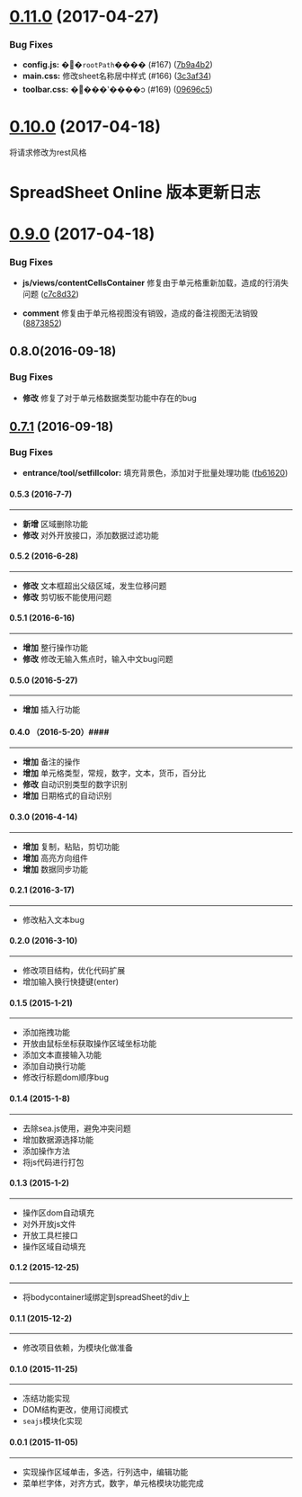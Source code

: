 <a name="0.11.0"></a>
# [0.11.0](https://github.com/iCloudWorkGroup/fengniao/compare/v0.10.0...v0.11.0) (2017-04-27)


### Bug Fixes

* **config.js:** �޸�`rootPath`���� (#167) ([7b9a4b2](https://github.com/iCloudWorkGroup/fengniao/commit/7b9a4b2))
* **main.css:** 修改sheet名称居中样式 (#166) ([3c3af34](https://github.com/iCloudWorkGroup/fengniao/commit/3c3af34))
* **toolbar.css:** �޸���ʽ����ͻ (#169) ([09696c5](https://github.com/iCloudWorkGroup/fengniao/commit/09696c5))



<a name="0.10.0"></a>
# [0.10.0](https://github.com/iCloudWorkGroup/fengniao/compare/v0.9.0...v0.10.0) (2017-04-18)
将请求修改为rest风格

# SpreadSheet Online 版本更新日志
<a name="0.9.0"></a>
# [0.9.0](https://github.com/iCloudWorkGroup/fengniao/compare/v0.8.0...v0.9.0) (2017-04-18)

### Bug Fixes

* **js/views/contentCellsContainer** 修复由于单元格重新加载，造成的行消失问题 ([c7c8d32](https://github.com/iCloudWorkGroup/fengniao/commit/c7c8d32))

* **comment** 修复由于单元格视图没有销毁，造成的备注视图无法销毁  ([8873852](https://github.com/iCloudWorkGroup/fengniao/commit/8873852))

## 0.8.0(2016-09-18)

### Bug Fixes
- **修改** 修复了对于单元格数据类型功能中存在的bug

<a name="0.7.1"></a>
## [0.7.1](https://github.com/iCloudWorkGroup/fengniao/compare/v0.7.0...v0.7.1) (2016-09-18)


### Bug Fixes

* **entrance/tool/setfillcolor:** 填充背景色，添加对于批量处理功能 ([fb61620](https://github.com/iCloudWorkGroup/fengniao/commit/fb61620))


#### 0.5.3 (2016-7-7) ####
-----------
- **新增** 区域删除功能
- **修改** 对外开放接口，添加数据过滤功能

#### 0.5.2 (2016-6-28) ####
------------
- **修改** 文本框超出父级区域，发生位移问题
- **修改** 剪切板不能使用问题

#### 0.5.1 (2016-6-16) ####
------------
- **增加** 整行操作功能
- **修改** 修改无输入焦点时，输入中文bug问题

#### 0.5.0 (2016-5-27) ####
------------
- **增加** 插入行功能

#### 0.4.0 （2016-5-20）####
------------
- **增加** 备注的操作
- **增加** 单元格类型，常规，数字，文本，货币，百分比
- **修改** 自动识别类型的数字识别
- **增加** 日期格式的自动识别

#### 0.3.0 (2016-4-14) ####
------------
- **增加** 复制，粘贴，剪切功能
- **增加** 高亮方向组件
- **增加** 数据同步功能

#### 0.2.1 (2016-3-17) ####
------------
- 修改粘入文本bug

#### 0.2.0 (2016-3-10) ####
------------
- 修改项目结构，优化代码扩展
- 增加输入换行快捷键(enter)

#### 0.1.5  (2015-1-21) ####
------------
- 添加拖拽功能
- 开放由鼠标坐标获取操作区域坐标功能
- 添加文本直接输入功能
- 添加自动换行功能
- 修改行标题dom顺序bug

#### 0.1.4  (2015-1-8) ####
------------
- 去除sea.js使用，避免冲突问题
- 增加数据源选择功能
- 添加操作方法
- 将js代码进行打包

#### 0.1.3  (2015-1-2) ####
----------
- 操作区dom自动填充
- 对外开放js文件
- 开放工具栏接口
- 操作区域自动填充

#### 0.1.2  (2015-12-25) ####
-------
- 将bodycontainer域绑定到spreadSheet的div上

#### 0.1.1  (2015-12-2) ####
----------
- 修改项目依赖，为模块化做准备

#### 0.1.0  (2015-11-25) ####
----------
- 冻结功能实现
- DOM结构更改，使用订阅模式
- `seajs`模块化实现

#### 0.0.1 (2015-11-05) ####
----------
- 实现操作区域单击，多选，行列选中，编辑功能
- 菜单栏字体，对齐方式，数字，单元格模块功能完成
